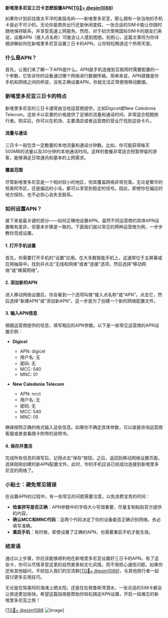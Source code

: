 **新喀里多尼亚三日卡怎麽設置APN[[TG💪+ @esim1088](https://t.me/s/esim1088)]**

如果你计划前往南太平洋的美丽岛屿——新喀里多尼亚，那么拥有一张当地的手机卡是必不可少的。无论你是商务出行还是休闲度假，一张合适的SIM卡能让你随时随地保持联系，并享受高速上网服务。然而，对于初次使用国际SIM卡的朋友们来说，设置APN（接入点名称）可能会让人感到困惑。别担心，这篇文章将为你详细讲解如何在新喀里多尼亚设置三日卡的APN，让你轻松畅游这个热带天堂。

### 什么是APN？

首先，让我们来了解一下APN是什么。APN是手机连接到互联网时需要配置的一个参数，它告诉你的设备通过哪个网络进行数据传输。简单来说，APN就像是你手机和网络之间的桥梁，没有正确设置APN，你就无法正常使用移动数据。

### 新喀里多尼亚三日卡的特点

新喀里多尼亚的三日卡通常由当地运营商提供，比如Digicel或New Caledonia Telecom。这些卡以实惠的价格提供了足够的流量和通话时间，非常适合短期旅行者。购买后，你可以在机场、主要酒店或者运营商的营业厅找到这些卡片。

#### 流量与通话

三日卡一般包含一定数量的本地流量和通话分钟数。比如，你可能获得每天500MB的流量以及30分钟的本地通话时间。这样的套餐非常适合短暂停留的游客，能够满足日常通讯和基本的上网需求。

#### 覆盖范围

尽管新喀里多尼亚是一个相对较小的地区，但其覆盖网络非常完善。无论是繁华的努美阿市区，还是偏远的小岛，都可以享受到稳定的信号。因此，即使你在偏远的地方探险，也不必担心会失去联系。

### 如何设置APN？

接下来是最关键的部分——如何正确地设置APN。虽然不同运营商的具体APN设置略有差异，但基本步骤是一致的。下面我们就以常见的两种运营商为例，一步步教你完成设置。

#### 1. 打开手机设置

首先，你需要打开手机的“设置”应用。在大多数智能手机上，这通常位于主屏幕或应用抽屉中。找到并点击“无线和网络”或者“连接”选项，然后选择“移动网络”或“蜂窝网络”。

#### 2. 添加新的APN

进入移动网络设置后，你会看到一个选项叫做“接入点名称”或“APN”。点击它，然后选择“新建APN”或“添加新APN”。这一步是为了创建一个新的网络配置文件。

#### 3. 输入APN信息

根据运营商提供的信息，填写相应的APN参数。以下是一些常见运营商的APN设置示例：

- **Digicel**
  - APN: digicel
  - 用户名: 无
  - 密码: 无
  - MCC: 540
  - MNC: 01

- **New Caledonia Telecom**
  - APN: ncct
  - 用户名: 无
  - 密码: 无
  - MCC: 540
  - MNC: 05

确保按照正确的格式输入这些信息。如果你不确定具体参数，可以直接咨询运营商客服或者查看随卡附带的说明书。

#### 4. 保存并激活

完成所有信息的填写后，记得点击“保存”按钮。之后，返回到移动网络设置页面，选择刚刚创建的新APN配置文件。此时，你的手机应该已经成功连接到新喀里多尼亚的网络了。

### 小贴士：避免常见错误

在设置APN的过程中，有一些常见的问题需要注意，以免浪费宝贵的时间：

- **检查拼写是否正确**：APN参数中的字母大小写很重要，尽量复制粘贴官方提供的内容。
- **确认MCC和MNC代码**：这两个代码决定了你的设备能否正确识别网络，务必填写准确。
- **重启手机**：有时候，即使设置了正确的APN，也需要重启手机才能生效。

### 结束语

通过以上步骤，你应该能够顺利地在新喀里多尼亚设置好三日卡的APN。有了这张卡，你可以尽情享受这里的自然美景和文化风情，而不用担心通信问题。如果你还有其他疑问，不妨加入我们的交流群[[TG💪+ @esim1088](https://t.me/s/esim1088)]，与其他旅行者一起探讨更多实用技巧。

无论是在努美阿的海滩上晒太阳，还是在拉佩鲁斯湾潜水，一张合适的SIM卡都会让旅途更加愉快。希望这篇指南能帮助你轻松搞定APN设置，开启一段难忘的新喀里多尼亚之旅！

[[TG💪+ @esim1088](https://t.me/s/esim1088) ![Image](https://i.postimg.cc/4NQfJmqS/Snipaste-2025-05-13-00-14-12.png)]